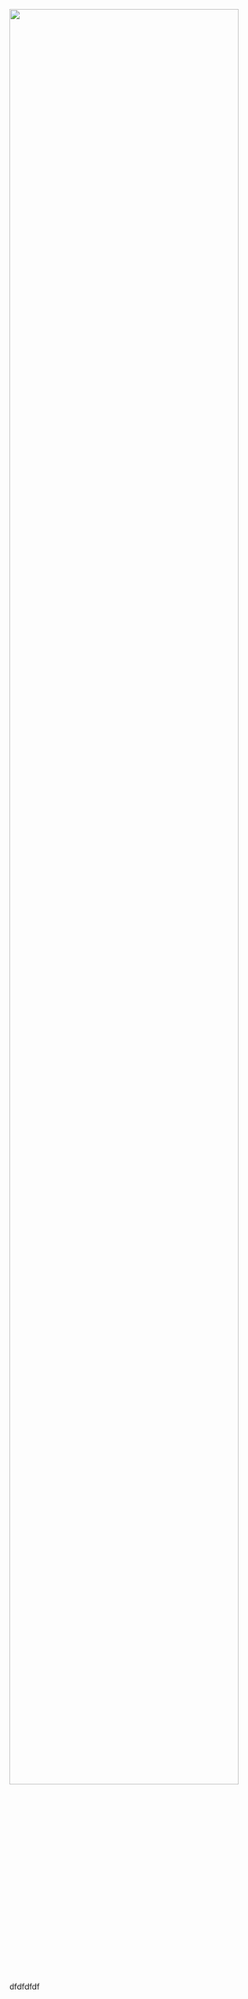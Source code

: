<img src="https://user-images.githubusercontent.com/107848811/174663281-ca52bbb8-eb21-4b40-9669-00767b5edaf9.png" width="90%"></img>
dfdfdfdf
